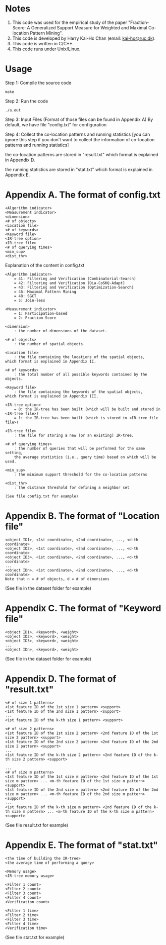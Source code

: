 
Notes
=======================

1. This code was used for the empirical study of the paper
"Fraction-Score: A Generalized Support Measure for Weighted and Maximal Co-location Pattern Mining".
2. This code is developed by Harry Kai-Ho Chan (email: kai-ho@ruc.dk).
3. This code is written in C/C++.
4. This code runs under Unix/Linux.

Usage
=======================

Step 1: Compile the source code
	
	make

Step 2: Run the code

	./a.out

Step 3: Input Files (Format of those files can be found in Appendix A)
By default, we have file "config.txt" for configuration

Step 4: Collect the co-location patterns and running statistics 
[you can ignore this step if you don't want to collect the information of
co-location patterns and running statistics]

the co-location patterns are stored in "result.txt"
which format is explained in Appendix D.

the running statistics are stored in "stat.txt"
which format is explained in Appendix E.


Appendix A. The format of config.txt
============================

	<Algorithm indicator> 
	<Measurement indicator>
	<dimension>
	<# of objects>
	<Location file>
	<# of keywords>
	<Keyword file>
	<IR-tree option>
	<IR-tree file>
	<# of querying times>
	<min_sup>
	<dist_thr>

Explanation of the content in config.txt

	<Algorithm indicator> 
		= 41: Filtering and Verification (Combinatorial-Search)
		= 42: Filtering and Verification (Dia-CoSKQ-Adapt)
		= 43: Filtering and Verification (Optimization-Search)
		= 46: Maximal Pattern Mining
		= 48: SGCT
		= 5: Join-less

	<Measurement indicator>
		= 1: Participation-based
		= 2: Fraction-Score

	<dimension>
		: the number of dimensions of the dataset.

	<# of objects>
		: the number of spatial objects.

	<Location file>
		: the file containing the locations of the spatial objects,
	which format is explained in Appendix II.

	<# of keywords>
		: the total number of all possible keywords contained by the objects.

	<Keyword file>
		: the file containing the keywords of the spatial objects,
	which format is explained in Appendix III.

	<IR-tree option>
		= 0: the IR-tree has been built (which will be built and stored in <IR-tree file>)
		= 1: the IR-tree has been built (which is stored in <IR-tree file file>)

	<IR-tree file>
		: the file for storing a new (or an existing) IR-tree.

	<# of querying times>
		: the number of queries that will be performed for the same setting, 
		the average statistics (i.e., query time) based on which will be used.

	<min_sup>
		: the minimum support threshold for the co-location patterns

	<dist_thr>
		: the distance threshold for defining a neighbor set

	(See file config.txt for example)

Appendix B. The format of "Location file"
============================

	<object ID1>, <1st coordinate>, <2nd coordinate>, ..., <d-th coordinate>
	<object ID2>, <1st coordinate>, <2nd coordinate>, ..., <d-th coordinate>
	<object ID3>, <1st coordinate>, <2nd coordinate>, ..., <d-th coordinate>
	...
	<object IDn>, <1st coordinate>, <2nd coordinate>, ..., <d-th coordinate>
	Note that n = # of objects, d = # of dimensions

(See file in the dataset folder for example)

Appendix C. The format of "Keyword file"
=============================
	<object ID1>, <keyword>, <weight>
	<object ID2>, <keyword>, <weight>
	<object ID3>, <keyword>, <weight>
	...
	<object IDn>, <keyword>, <weight>

(See file in the dataset folder for example)

Appendix D. The format of "result.txt"
=============================

	<# of size 1 patterns>
	<1st feature ID of the 1st size 1 pattern> <support>
	<1st feature ID of the 2nd size 1 pattern> <support>
	...
	<1st feature ID of the k-th size 1 pattern> <support>

	<# of size 2 patterns>
	<1st feature ID of the 1st size 2 pattern> <2nd feature ID of the 1st size 2 pattern> <support>
	<1st feature ID of the 2nd size 2 pattern> <2nd feature ID of the 2nd size 2 pattern> <support>
	...
	<1st feature ID of the k-th size 2 pattern> <2nd feature ID of the k-th size 2 pattern> <support>

	...
	<# of size m patterns>
	<1st feature ID of the 1st size m pattern> <2nd feature ID of the 1st size m pattern> ... <m-th feature ID of the 1st size m pattern><support>
	<1st feature ID of the 2nd size m pattern> <2nd feature ID of the 2nd size m pattern> ... <m-th feature ID of the 2nd size m pattern><support>
	...
	<1st feature ID of the k-th size m pattern> <2nd feature ID of the k-th size m pattern> ... <m-th feature ID of the k-th size m pattern><support>

(See file result.txt for example)

Appendix E. The format of "stat.txt"
=============================

	<the time of building the IR-tree>
	<the average time of performing a query>

	<Memory usage>
	<IR-tree memory usage>

	<Filter 1 count>
	<Filter 2 count>
	<Filter 3 count>
	<Filter 4 count>
	<Verification count>

	<Filter 1 time>
	<Filter 2 time>
	<Filter 3 time>
	<Filter 4 time>
	<Verification time>

(See file stat.txt for example)



